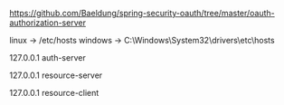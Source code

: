 https://github.com/Baeldung/spring-security-oauth/tree/master/oauth-authorization-server


linux -> /etc/hosts
windows -> C:\Windows\System32\drivers\etc\hosts

127.0.0.1	auth-server

127.0.0.1	resource-server

127.0.0.1	resource-client
